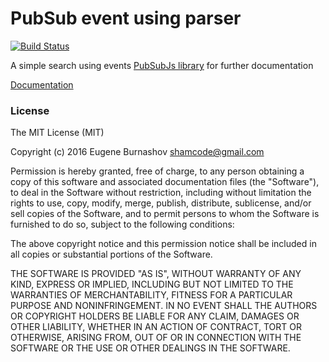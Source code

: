 # PubSub event using parser

[![Build Status](https://travis-ci.org/shamcode/pubsub-event-parser.svg?branch=master)](https://travis-ci.org/shamcode/pubsub-event-parser)

A simple search using events [PubSubJs library](https://github.com/mroderick/PubSubJS) for further documentation

[Documentation](http://shamcode.github.io/pubsub-event-parser/docs/index.html)

### License
The MIT License (MIT)

Copyright (c) 2016  Eugene Burnashov <shamcode@gmail.com>

Permission is hereby granted, free of charge, to any person obtaining a copy of
this software and associated documentation files (the "Software"), to deal in
the Software without restriction, including without limitation the rights to
use, copy, modify, merge, publish, distribute, sublicense, and/or sell copies of
the Software, and to permit persons to whom the Software is furnished to do so,
subject to the following conditions:

The above copyright notice and this permission notice shall be included in all
copies or substantial portions of the Software.

THE SOFTWARE IS PROVIDED "AS IS", WITHOUT WARRANTY OF ANY KIND, EXPRESS OR
IMPLIED, INCLUDING BUT NOT LIMITED TO THE WARRANTIES OF MERCHANTABILITY, FITNESS
FOR A PARTICULAR PURPOSE AND NONINFRINGEMENT. IN NO EVENT SHALL THE AUTHORS OR
COPYRIGHT HOLDERS BE LIABLE FOR ANY CLAIM, DAMAGES OR OTHER LIABILITY, WHETHER
IN AN ACTION OF CONTRACT, TORT OR OTHERWISE, ARISING FROM, OUT OF OR IN
CONNECTION WITH THE SOFTWARE OR THE USE OR OTHER DEALINGS IN THE SOFTWARE.
